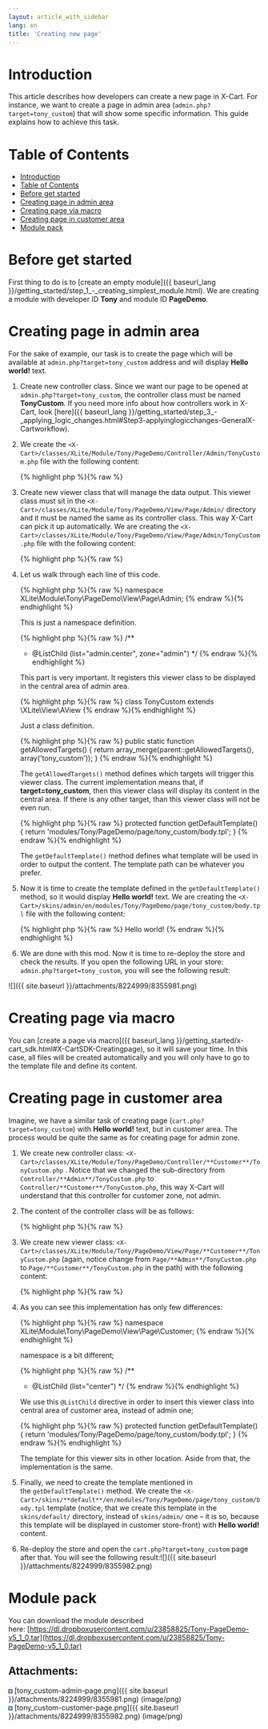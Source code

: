 ```yaml
---
layout: article_with_sidebar
lang: en
title: 'Creating new page'
---
```

# Introduction

This article describes how developers can create a new page in X-Cart. For instance, we want to create a page in admin area (`admin.php?target=tony_custom`) that will show some specific information. This guide explains how to achieve this task.

# Table of Contents

*   [Introduction](#introduction)
*   [Table of Contents](#table-of-contents)
*   [Before get started](#before-get-started)
*   [Creating page in admin area](#creating-page-in-admin-area)
*   [Creating page via macro](#creating-page-via-macro)
*   [Creating page in customer area](#creating-page-in-customer-area)
*   [Module pack](#module-pack)

# Before get started

First thing to do is to [create an empty module]({{ baseurl_lang }}/getting_started/step_1_-_creating_simplest_module.html). We are creating a module with developer ID **Tony** and module ID **PageDemo**.

# Creating page in admin area

For the sake of example, our task is to create the page which will be available at `admin.php?target=tony_custom` address and will display **Hello world!** text.

1.  Create new controller class. Since we want our page to be opened at `admin.php?target=tony_custom`, the controller class must be named **TonyCustom**. If you need more info about how controllers work in X-Cart, look [here]({{ baseurl_lang }}/getting_started/step_3_-_applying_logic_changes.html#Step3-applyinglogicchanges-GeneralX-Cartworkflow). 
2.  We create the `<X-Cart>/classes/XLite/Module/Tony/PageDemo/Controller/Admin/TonyCustom.php` file with the following content: 

    {% highlight php %}{% raw %}
    <?php

    namespace XLite\Module\Tony\PageDemo\Controller\Admin;

    class TonyCustom extends \XLite\Controller\Admin\AAdmin
    {

    }
    {% endraw %}{% endhighlight %}

    As you can see, it is pretty empty, but since no data should be processed from the request, we do not need any extra methods here.

3.  Create new viewer class that will manage the data output. This viewer class must sit in the `<X-Cart>/classes/XLite/Module/Tony/PageDemo/View/Page/Admin/` directory and it must be named the same as its controller class. This way X-Cart can pick it up automatically. We are creating the `<X-Cart>/classes/XLite/Module/Tony/PageDemo/View/Page/Admin/TonyCustom.php` file with the following content: 

    {% highlight php %}{% raw %}
    <?php

    namespace XLite\Module\Tony\PageDemo\View\Page\Admin;

    /**
     * @ListChild (list="admin.center", zone="admin")
     */

    class TonyCustom extends \XLite\View\AView
    {
    	public static function getAllowedTargets()
        {
            return array_merge(parent::getAllowedTargets(), array('tony_custom'));
        }

        protected function getDefaultTemplate()
        {
            return 'modules/Tony/PageDemo/page/tony_custom/body.tpl';
        }
    }
    {% endraw %}{% endhighlight %}
4.  Let us walk through each line of this code. 

    {% highlight php %}{% raw %}
    namespace XLite\Module\Tony\PageDemo\View\Page\Admin;
    {% endraw %}{% endhighlight %}

    This is just a namespace definition. 

    {% highlight php %}{% raw %}
    /**
     * @ListChild (list="admin.center", zone="admin")
     */
    {% endraw %}{% endhighlight %}

    This part is very important. It registers this viewer class to be displayed in the central area of admin area. 

    {% highlight php %}{% raw %}
    class TonyCustom extends \XLite\View\AView
    {% endraw %}{% endhighlight %}

    Just a class definition. 

    {% highlight php %}{% raw %}
    	public static function getAllowedTargets()
        {
            return array_merge(parent::getAllowedTargets(), array('tony_custom'));
        }
    {% endraw %}{% endhighlight %}

    The `getAllowedTargets()` method defines which targets will trigger this viewer class. The current implementation means that, if **target=tony_custom**, then this viewer class will display its content in the central area. If there is any other target, than this viewer class will not be even run. 

    {% highlight php %}{% raw %}
        protected function getDefaultTemplate()
        {
            return 'modules/Tony/PageDemo/page/tony_custom/body.tpl';
        }
    {% endraw %}{% endhighlight %}

    The `getDefaultTemplate()` method defines what template will be used in order to output the content. The template path can be whatever you prefer.

5.  Now it is time to create the template defined in the `getDefaultTemplate()` method, so it would display **Hello world!** text. We are creating the `<X-Cart>/skins/admin/en/modules/Tony/PageDemo/page/tony_custom/body.tpl` file with the following content: 

    {% highlight php %}{% raw %}
    Hello world!
    {% endraw %}{% endhighlight %}
6.  We are done with this mod. Now it is time to re-deploy the store and check the results. If you open the following URL in your store: `admin.php?target=tony_custom`, you will see the following result:

![]({{ site.baseurl }}/attachments/8224999/8355981.png)

# Creating page via macro

You can [create a page via macro]({{ baseurl_lang }}/getting_started/x-cart_sdk.html#X-CartSDK-Creatingpage), so it will save your time. In this case, all files will be created automatically and you will only have to go to the template file and define its content.

# Creating page in customer area

Imagine, we have a similar task of creating page (`cart.php?target=tony_custom`) with **Hello world!** text, but in customer area. The process would be quite the same as for creating page for admin zone.

1.  We create new controller class: `<X-Cart>/classes/XLite/Module/Tony/PageDemo/Controller/**Customer**/TonyCustom.php` . Notice that we changed the sub-directory from `Controller/**Admin**/TonyCustom.php` to `Controller/**Customer**/TonyCustom.php`, this way X-Cart will understand that this controller for customer zone, not admin. 

2.  The content of the controller class will be as follows: 

    {% highlight php %}{% raw %}
    <?php

    namespace XLite\Module\Tony\PageDemo\Controller\Customer;

    class TonyCustom extends \XLite\Controller\Customer\ACustomer
    {
    }
    {% endraw %}{% endhighlight %}

    The implementation of the controller class is similar to admin's one, but it has different namespace (`XLite\Module\Tony\PageDemo\Controller\**Customer**`) and it extends different class (`\XLite\Controller\**Customer\ACustomer**`)

3.  We create new viewer class: `<X-Cart>/classes/XLite/Module/Tony/PageDemo/View/Page/**Customer**/TonyCustom.php` (again, notice change from `Page/**Admin**/TonyCustom.php` to `Page/**Customer**/TonyCustom.php` in the path) with the following content: 

    {% highlight php %}{% raw %}
    <?php

    namespace XLite\Module\Tony\PageDemo\View\Page\Customer;

    /**
     * @ListChild (list="center")
     */
    class TonyCustom extends \XLite\View\AView
    {
        public static function getAllowedTargets()
        {
            return array_merge(parent::getAllowedTargets(), array('tony_custom'));
        }

        protected function getDefaultTemplate()
        {
            return 'modules/Tony/PageDemo/page/tony_custom/body.tpl';
        }
    }
    {% endraw %}{% endhighlight %}
4.  As you can see this implementation has only few differences: 

    {% highlight php %}{% raw %}
    namespace XLite\Module\Tony\PageDemo\View\Page\Customer;
    {% endraw %}{% endhighlight %}

    namespace is a bit different;

    {% highlight php %}{% raw %}
    /**
     * @ListChild (list="center")
     */
    {% endraw %}{% endhighlight %}

    We use this `@ListChild` directive in order to insert this viewer class into central area of customer area, instead of admin one;

    {% highlight php %}{% raw %}
    	protected function getDefaultTemplate()
        {
            return 'modules/Tony/PageDemo/page/tony_custom/body.tpl';
        }
    {% endraw %}{% endhighlight %}

    The template for this viewer sits in other location. Aside from that, the implementation is the same.

5.  Finally, we need to create the template mentioned in the `getDefaultTemplate()` method. We create the `<X-Cart>/skins/**default**/en/modules/Tony/PageDemo/page/tony_custom/body.tpl` template (notice, that we create this template in the `skins/default/` directory, instead of `skins/admin/` one – it is so, because this template will be displayed in customer store-front) with **Hello world!** content.
6.  Re-deploy the store and open the `cart.php?target=tony_custom` page after that. You will see the following result:![]({{ site.baseurl }}/attachments/8224999/8355982.png)

# Module pack

You can download the module described here: [https://dl.dropboxusercontent.com/u/23858825/Tony-PageDemo-v5_1_0.tar](https://dl.dropboxusercontent.com/u/23858825/Tony-PageDemo-v5_1_0.tar)

## Attachments:

![](images/icons/bullet_blue.gif) [tony_custom-admin-page.png]({{ site.baseurl }}/attachments/8224999/8355981.png) (image/png)  
![](images/icons/bullet_blue.gif) [tony_custom-customer-page.png]({{ site.baseurl }}/attachments/8224999/8355982.png) (image/png)